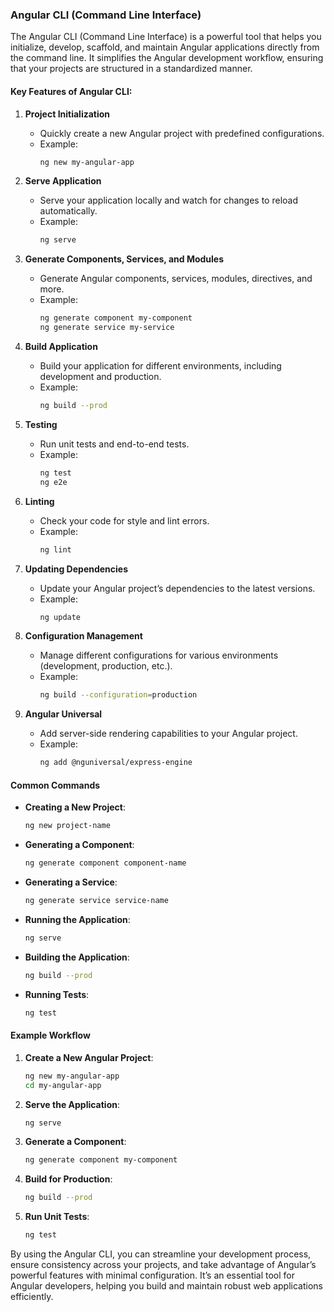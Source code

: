 ### Angular CLI (Command Line Interface)

The Angular CLI (Command Line Interface) is a powerful tool that helps you initialize, develop, scaffold, and maintain Angular applications directly from the command line. It simplifies the Angular development workflow, ensuring that your projects are structured in a standardized manner.

#### **Key Features of Angular CLI:**

1. **Project Initialization**
   - Quickly create a new Angular project with predefined configurations.
   - Example:
     ```bash
     ng new my-angular-app
     ```

2. **Serve Application**
   - Serve your application locally and watch for changes to reload automatically.
   - Example:
     ```bash
     ng serve
     ```

3. **Generate Components, Services, and Modules**
   - Generate Angular components, services, modules, directives, and more.
   - Example:
     ```bash
     ng generate component my-component
     ng generate service my-service
     ```

4. **Build Application**
   - Build your application for different environments, including development and production.
   - Example:
     ```bash
     ng build --prod
     ```

5. **Testing**
   - Run unit tests and end-to-end tests.
   - Example:
     ```bash
     ng test
     ng e2e
     ```

6. **Linting**
   - Check your code for style and lint errors.
   - Example:
     ```bash
     ng lint
     ```

7. **Updating Dependencies**
   - Update your Angular project’s dependencies to the latest versions.
   - Example:
     ```bash
     ng update
     ```

8. **Configuration Management**
   - Manage different configurations for various environments (development, production, etc.).
   - Example:
     ```bash
     ng build --configuration=production
     ```

9. **Angular Universal**
   - Add server-side rendering capabilities to your Angular project.
   - Example:
     ```bash
     ng add @nguniversal/express-engine
     ```

#### **Common Commands**

- **Creating a New Project**:
  ```bash
  ng new project-name
  ```

- **Generating a Component**:
  ```bash
  ng generate component component-name
  ```

- **Generating a Service**:
  ```bash
  ng generate service service-name
  ```

- **Running the Application**:
  ```bash
  ng serve
  ```

- **Building the Application**:
  ```bash
  ng build --prod
  ```

- **Running Tests**:
  ```bash
  ng test
  ```

#### **Example Workflow**

1. **Create a New Angular Project**:
   ```bash
   ng new my-angular-app
   cd my-angular-app
   ```

2. **Serve the Application**:
   ```bash
   ng serve
   ```

3. **Generate a Component**:
   ```bash
   ng generate component my-component
   ```

4. **Build for Production**:
   ```bash
   ng build --prod
   ```

5. **Run Unit Tests**:
   ```bash
   ng test
   ```

By using the Angular CLI, you can streamline your development process, ensure consistency across your projects, and take advantage of Angular’s powerful features with minimal configuration. It’s an essential tool for Angular developers, helping you build and maintain robust web applications efficiently.
